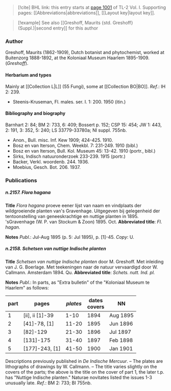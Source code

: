 > [!cite] BHL link: this entry starts at [page 1001](https://www.biodiversitylibrary.org/item/103414#page/1049/mode/1up) of TL-2 Vol. I.
> Supporting pages: [[Abbreviations|abbreviations]], [[Layout key|layout key]].

> [!example] See also [[Greshoff, Maurits {std. Greshoff} (Suppl.)|second entry]] for this author

### Author

Greshoff, Maurits (1862-1909), Dutch botanist and phytochemist, worked at Buitenzorg 1888-1892, at the Koloniaal Museum Haarlem 1895-1909. (*Greshoff*).

#### Herbarium and types

Mainly at [[Collection L|L]] (55 Fungi), some at [[Collection BO|BO]].
*Ref*.: IH 2: 239.
- Steenis-Kruseman, Fl. males. ser. I. 1: 200. 1950 (itin.)

#### Bibliography and biography

Barnhart 2: 84; BM 2: 733, 6: 409; Bossert p. 152; CSP 15: 454; JW 1: 443, 2: 191, 3: 352, 5: 240; LS 33779-33780a; NI suppl. 755nb.
- Anon., Bull. misc. Inf. Kew 1909; 424-425. 1910.
- Bosz en van Iterson, Chem. Weekbl. 7: 231-249. 1910 (bibl.)
- Bosz en van Iterson, Bull. Kol. Museum 45: 13-42. 1910 (portr., bibl.)
- Sirks, Indisch natuuronderzoek 233-239. 1915 (portr.)
- Backer, Verkl. woordenb. 244. 1936.
- Moebius, Gesch. Bot. 206. 1937.

### Publications

##### n.2157. Flora hagana

**Title**
*Flora hagana* proeve eener lijst van naam en vindplaats der wildgroeiende planten van's Gravenhage. Uitgegeven bij gelegenheid der tentoonstelling van geneeskrachtige en nuttige planten in 1895. 'sGravenhage (W. P. van Stockum & Zoon) 1895. Oct.
**Abbreviated title**: *Fl. hagan.*

**Notes**
*Publ*.: Jul-Aug 1895 (p. 5: Jul 1895), p. \[1\]-45. *Copy*: U.

##### n.2158. Schetsen van nuttige Indische planten

**Title**
*Schetsen van nuttige Indische planten* door M. Greshoff. Met inleiding van J. G. Boerlage. Met teekeningen naar de natuur vervaardigd door W. Callmann. Amsterdam 1894. Qu.
**Abbreviated title**: *Schets. nutt. Ind. pl.*

**Notes**
*Publ*.: In parts, as "Extra bulletin" of the "Koloniaal Museum te Haarlem" as follows:

|part	|pages	|*plates*	|dates<br/>covers	|NN|
|---	|---	|---	|---	|---	|
|1	|\[ii\], ii \[1\]-39	|1-10	|1894	|Aug 1895|
|2	|\[41\]-78, \[1\]	|11-20	|1895	|Jun 1896|
|3	|\[82\]-129	|21-30	|1896	|Jul 1897|
|4	|\[131\]-175	|31-40	|1897	|Feb 1898|
|5	|\[177\]-243, \[1\]	|41-50	|1900	|Jan 1901|

Descriptions previously published in *De Indische Mercuur*. – The plates are lithographs of drawings by W. Callmann. – The title varies slightly on the covers of the parts; the above is the title on the cover of part 1, the later t.p. has "Nuttige Indische planten."
Naturae novitates listed the issues 1-3 unusually late.
*Ref*.: BM 2: 733; BI 755nb.

